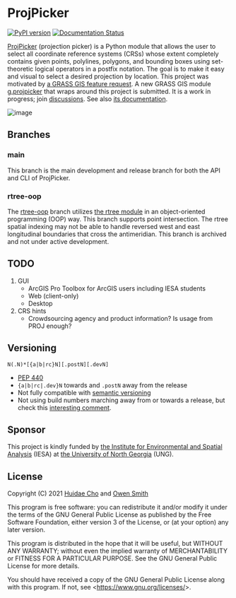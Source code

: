 # ProjPicker

[![PyPI version](https://badge.fury.io/py/projpicker.svg)](https://badge.fury.io/py/projpicker)
[![Documentation Status](https://readthedocs.org/projects/projpicker/badge/?version=latest)](https://projpicker.readthedocs.io/en/latest/?badge=latest)

[ProjPicker](https://github.com/HuidaeCho/projpicker) (projection picker) is a
Python module that allows the user to select all coordinate reference systems
(CRSs) whose extent completely contains given points, polylines, polygons, and
bounding boxes using set-theoretic logical operators in a postfix notation. The
goal is to make it easy and visual to select a desired projection by location.
This project was motivated by
[a GRASS GIS feature request](https://github.com/OSGeo/grass/issues/1253).
A new GRASS GIS module [g.projpicker](https://github.com/OSGeo/grass-addons/pull/543)
that wraps around this project is submitted. It is a work in progress; join
[discussions](https://github.com/HuidaeCho/projpicker/wiki). See also
[its documentation](https://projpicker.readthedocs.io/en/latest/).

![image](https://user-images.githubusercontent.com/7456117/107286973-4c3ceb00-6a2f-11eb-8789-4fdc33a1ce5d.png)

## Branches

### main

This branch is the main development and release branch for both the API and CLI
of ProjPicker.

### rtree-oop

The [rtree-oop](https://github.com/HuidaeCho/projpicker/tree/rtree-oop) branch
utilizes [the rtree module](https://github.com/Toblerity/rtree) in an
object-oriented programming (OOP) way. This branch supports point intersection.
The rtree spatial indexing may not be able to handle reversed west and east
longitudinal boundaries that cross the antimeridian. This branch is archived
and not under active development.

## TODO

1. GUI
   * ArcGIS Pro Toolbox for ArcGIS users including IESA students
   * Web (client-only)
   * Desktop
2. CRS hints
   * Crowdsourcing agency and product information? Is usage from PROJ enough?

## Versioning

`N(.N)*[{a|b|rc}N][.postN][.devN]`

* [PEP 440](https://www.python.org/dev/peps/pep-0440/)
* `{a|b|rc|.dev}N` towards and `.postN` away from the release
* Not fully compatible with [semantic versioning](https://semver.org/)
* Not using build numbers marching away from or towards a release, but check
  this [interesting
  comment](https://github.com/semver/semver/issues/51#issuecomment-9718111).

## Sponsor

This project is kindly funded by [the Institute for Environmental and Spatial
Analysis](https://ung.edu/institute-environmental-spatial-analysis/) (IESA) at
[the University of North Georgia](https://ung.edu/) (UNG).

## License

Copyright (C) 2021 [Huidae Cho](https://faculty.ung.edu/hcho/) and
                   [Owen Smith](https://www.gaderian.io/)

This program is free software: you can redistribute it and/or modify
it under the terms of the GNU General Public License as published by
the Free Software Foundation, either version 3 of the License, or
(at your option) any later version.

This program is distributed in the hope that it will be useful,
but WITHOUT ANY WARRANTY; without even the implied warranty of
MERCHANTABILITY or FITNESS FOR A PARTICULAR PURPOSE.  See the
GNU General Public License for more details.

You should have received a copy of the GNU General Public License
along with this program.  If not, see <<https://www.gnu.org/licenses/>>.
